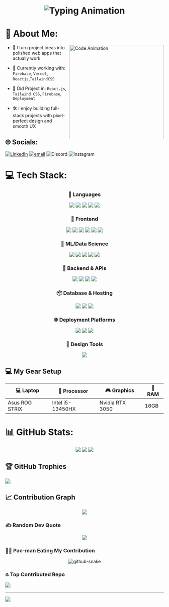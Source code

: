 <h1 align="center">
  <img src="https://readme-typing-svg.herokuapp.com?font=JetBrains+Mono&size=25&pause=1000&color=2CF724&center=true&vCenter=true&width=500&lines=Hi+I'm+Abishake+Priyan" alt="Typing Animation" />
</h1>

# 💫 About Me:
<img align="right" src="https://media3.giphy.com/media/v1.Y2lkPTc5MGI3NjExaDZoZjliZGI2YjVuMjV0b2dvb3AzZHdqbmFkcTFkbnhvcG55ZHVpOCZlcD12MV9pbnRlcm5hbF9naWZfYnlfaWQmY3Q9Zw/4OV1bLOIWwIXRxpXlN/giphy.gif" width="300" alt="Code Animation" />

- 🎯 I turn project ideas into polished web apps that actually work

- 🚀 Currently working with: `Firebase`, `Vercel`, `Reactjs`,`TailwindCSS`
  
- 💬 Did Project in: `React.js`, `Tailwind CSS`, `Firebase`, `Deployment`
  
- 🛠️ I enjoy building full-stack projects with pixel-perfect design and smooth UX

## 🌐 Socials:
[![LinkedIn](https://img.shields.io/badge/LinkedIn-%230077B5.svg?style=for-the-badge&logo=linkedin&logoColor=white)](https://linkedin.com/in/abishake-priyan-88351a2a8) [![email](https://img.shields.io/badge/Email-D14836?style=for-the-badge&logo=gmail&logoColor=white)](mailto:kabishake191@gmail.com) ![Discord](https://img.shields.io/badge/Discord-%237289DA.svg?style=for-the-badge&logo=discord&logoColor=white) ![Instagram](https://img.shields.io/badge/Instagram-%23E4405F.svg?style=for-the-badge&logo=Instagram&logoColor=white)

# 💻 Tech Stack:
<h3 align="center">🚀 Languages</h3>
<p align="center">
  <img src="https://img.shields.io/badge/javascript-%23323330.svg?style=for-the-badge&logo=javascript&logoColor=%23F7DF1E"/>
  <img src="https://img.shields.io/badge/python-3670A0?style=for-the-badge&logo=python&logoColor=ffdd54"/>
  <img src="https://img.shields.io/badge/c-%2300599C.svg?style=for-the-badge&logo=c&logoColor=white"/>
  <img src="https://img.shields.io/badge/c++-%2300599C.svg?style=for-the-badge&logo=c%2B%2B&logoColor=white"/>
  <img src="https://img.shields.io/badge/java-%23ED8B00.svg?style=for-the-badge&logo=openjdk&logoColor=white"/>
</p>

<h3 align="center">🎨 Frontend</h3>
<p align="center">
  <img src="https://img.shields.io/badge/html5-%23E34F26.svg?style=for-the-badge&logo=html5&logoColor=white"/>
  <img src="https://img.shields.io/badge/css3-%231572B6.svg?style=for-the-badge&logo=css3&logoColor=white"/>
  <img src="https://img.shields.io/badge/react-%2320232a.svg?style=for-the-badge&logo=react&logoColor=%2361DAFB"/>
  <img src="https://img.shields.io/badge/bootstrap-%238511FA.svg?style=for-the-badge&logo=bootstrap&logoColor=white"/>
  <img src="https://img.shields.io/badge/tailwindcss-%2338B2AC.svg?style=for-the-badge&logo=tailwind-css&logoColor=white"/>
  <img src="https://img.shields.io/badge/Next-black?style=for-the-badge&logo=next.js&logoColor=white"/>
</p>

<h3 align="center">🧠 ML/Data Science</h3>
<p align="center">
  <img src="https://img.shields.io/badge/pandas-%23150458.svg?style=for-the-badge&logo=pandas&logoColor=white"/>
  <img src="https://img.shields.io/badge/numpy-%23013243.svg?style=for-the-badge&logo=numpy&logoColor=white"/>
  <img src="https://img.shields.io/badge/scikit--learn-%23F7931E.svg?style=for-the-badge&logo=scikit-learn&logoColor=white"/>
  <img src="https://img.shields.io/badge/Matplotlib-%23ffffff.svg?style=for-the-badge&logo=Matplotlib&logoColor=black"/>
  <img src="https://img.shields.io/badge/opencv-%23white.svg?style=for-the-badge&logo=opencv&logoColor=white"/>
</p>

<h3 align="center">🧰 Backend & APIs</h3>
<p align="center">
  <img src="https://img.shields.io/badge/node.js-6DA55F?style=for-the-badge&logo=node.js&logoColor=white"/>
  <img src="https://img.shields.io/badge/django-%23092E20.svg?style=for-the-badge&logo=django&logoColor=white"/>
  <img src="https://img.shields.io/badge/flask-%23000.svg?style=for-the-badge&logo=flask&logoColor=white"/>
  <img src="https://img.shields.io/badge/Streamlit-%23FE4B4B.svg?style=for-the-badge&logo=streamlit&logoColor=white"/>
</p>

<h3 align="center">📦 Database & Hosting</h3>
<p align="center">
  <img src="https://img.shields.io/badge/firebase-a08021?style=for-the-badge&logo=firebase&logoColor=ffcd34"/>
  <img src="https://img.shields.io/badge/mysql-4479A1.svg?style=for-the-badge&logo=mysql&logoColor=white"/>
  <img src="https://img.shields.io/badge/MongoDB-%234ea94b.svg?style=for-the-badge&logo=mongodb&logoColor=white"/>
</p>

<h3 align="center">🌐 Deployment Platforms</h3>
<p align="center">
  <img src="https://img.shields.io/badge/vercel-%23000000.svg?style=for-the-badge&logo=vercel&logoColor=white"/>
  <img src="https://img.shields.io/badge/Render-%46E3B7.svg?style=for-the-badge&logo=render&logoColor=white"/>
  <img src="https://img.shields.io/badge/netlify-%23000000.svg?style=for-the-badge&logo=netlify&logoColor=#00C7B7"/>
</p>

<h3 align="center">🎨 Design Tools</h3>
<p align="center">
  <img src="https://img.shields.io/badge/Canva-%2300C4CC.svg?style=for-the-badge&logo=Canva&logoColor=white"/>
</p>


## 💻 My Gear Setup

| 💻 Laptop              | 🧠 Processor       | 🎮 Graphics         | 🔋 RAM   |
|------------------------|---------------------|----------------------|----------|
| Asus ROG STRIX         | Intel i5-13450HX    | Nvidia RTX 3050      | 16GB     |



# 📊 GitHub Stats:
<p align="center">
  <img src="https://github-readme-stats.vercel.app/api?username=AbishakePriyan&theme=dark&hide_border=false&include_all_commits=true&count_private=false" />
  <img src="https://nirzak-streak-stats.vercel.app/?user=AbishakePriyan&theme=dark&hide_border=false" />
  <img src="https://github-readme-stats.vercel.app/api/top-langs/?username=AbishakePriyan&theme=dark&hide_border=false&include_all_commits=true&count_private=false&layout=compact" />
</p>


## 🏆 GitHub Trophies
![](https://github-profile-trophy.vercel.app/?username=AbishakePriyan&theme=gruvbox&no-frame=false&no-bg=true&margin-w=4)

## 📈 Contribution Graph

<p align="center">
  <img src="https://github-readme-activity-graph.vercel.app/graph?username=AbishakePriyan&theme=react-dark&bg_color=1d1d1d&color=00bcd4&line=00f5a0&point=f5a623&area=true&hide_border=true" />
</p>


### ✍️ Random Dev Quote
<p align="center">
  <img src="https://quotes-github-readme.vercel.app/api?type=vetical&theme=radical" />
</p>


### 😶‍🌫️ Pac-man Eating My Contribution

<p align="center">
  <picture >
    <source media="(prefers-color-scheme: dark)" srcset="https://raw.githubusercontent.com/tobiasmeyhoefer/tobiasmeyhoefer/output/github-snake-dark.svg" />
    <source media="(prefers-color-scheme: light)" srcset="https://raw.githubusercontent.com/tobiasmeyhoefer/tobiasmeyhoefer/output/github-snake.svg" />
    <img alt="github-snake" src="https://raw.githubusercontent.com/tobiasmeyhoefer/tobiasmeyhoefer/output/github-snake.svg" />
  </picture>
</p>


### 🔝 Top Contributed Repo
![](https://github-contributor-stats.vercel.app/api?username=AbishakePriyan&limit=5&theme=algolia&combine_all_yearly_contributions=true)

---
[![](https://visitcount.itsvg.in/api?id=AbishakePriyan&icon=7&color=1)](https://visitcount.itsvg.in)

<!-- Proudly created with GPRM ( https://gprm.itsvg.in ) -->
